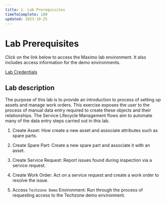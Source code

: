 ```yaml
---
title: 1. Lab Prerequisites
timeToComplete: 180
updated: 2023-10-25
---
```


# Lab Prerequisites

Click on the link below to access the Maximo lab environment. It also includes access information for the demo environments. 

[Lab Credentials](https://ibm.box.com/shared/static/f9ez6kpbwkwstkjp4nbrc0dt7jr3h05s.docx)


## Lab description

The purpose of this lab is to provide an introduction to process of setting up assets and manage work orders. This exercise exposes the user to the process of manual data entry required to create these objects and their relationships. The Service Lifecycle Management flows aim to automate many of the data entry steps carried out in this lab.

1. Create Asset: How create a new asset and associate attributes such as spare parts.

2. Create Spare Part: Create a new spare part and associate it with an asset.

3. Create Service Request: Report issues found during inspection via a service request.

4. Create Work Order: Act on a service request and create a work order to resolve the issue.

5. Access `Techzone Demo` Environment: Run through the process of requesting access to the Techzone demo environment.


